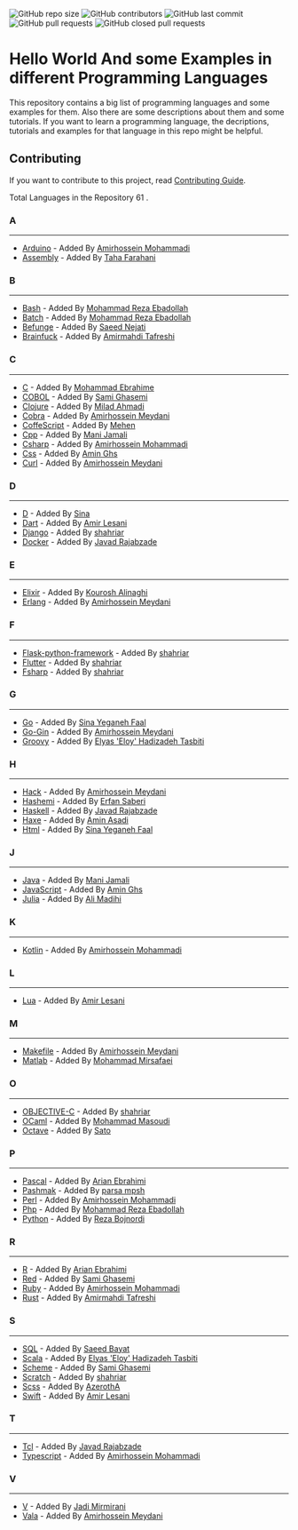 <p>
<img alt="GitHub repo size" src="https://img.shields.io/github/repo-size/BlackIQ/Hello-World">
<img alt="GitHub contributors" src="https://img.shields.io/github/contributors/BlackIQ/Hello-World">
<img alt="GitHub last commit" src="https://img.shields.io/github/last-commit/BlackIQ/Hello-World">
<img alt="GitHub pull requests" src="https://img.shields.io/github/issues-pr/BlackIQ/Hello-World">
<img alt="GitHub closed pull requests" src="https://img.shields.io/github/issues-pr-closed/BlackIQ/Hello-World">
</p>

# Hello World And some Examples in different Programming Languages

This repository contains a big list of programming languages and some examples for them. Also there are some descriptions about them and some tutorials. If you want to learn a programming language, the decriptions, tutorials and examples for that language in this repo might be helpful.

## Contributing
If you want to contribute to this project, read [Contributing Guide](CONTRIBUTING.md).

Total Languages in the Repository 61 .


### A

---

- [Arduino](/Arduino) - Added By [Amirhossein Mohammadi](https://github.com/BlackIQ)
- [Assembly](/Assembly) - Added By [Taha Farahani](https://github.com/tahacodes)


### B

---

- [Bash](/Bash) - Added By [Mohammad Reza Ebadollah](https://github.com/ebad84)
- [Batch](/Batch) - Added By [Mohammad Reza Ebadollah](https://github.com/ebad84)
- [Befunge](/Befunge) - Added By [Saeed Nejati](https://github.com/saeednj)
- [Brainfuck](/Brainfuck) - Added By [Amirmahdi Tafreshi](https://github.com/mr-tafreshi)


### C

---

- [C](/C) - Added By [Mohammad Ebrahime](https://github.com/moheb2000)
- [COBOL](/COBOL) - Added By [Sami Ghasemi](https://github.com/sami2020pro)
- [Clojure](/Clojure) - Added By [Milad Ahmadi](https://github.com/Mildroid)
- [Cobra](/Cobra) - Added By [Amirhossein Meydani](https://github.com/amireshoon)
- [CoffeScript](/CoffeScript) - Added By [Mehen](https://github.com/mehanalavimajd)
- [Cpp](/Cpp) - Added By [Mani Jamali](https://github.com/manijamali2003)
- [Csharp](/Csharp) - Added By [Amirhossein Mohammadi](https://github.com/BlackIQ)
- [Css](/Css) - Added By [Amin Ghs](https://github.com/aminghs)
- [Curl](/Curl) - Added By [Amirhossein Meydani](https://github.com/amireshoon)


### D

---

- [D](/D) - Added By [Sina](https://github.com/sina-devel)
- [Dart](/Dart) - Added By [Amir Lesani](https://github.com/xenups)
- [Django](/Django) - Added By [shahriar](https://github.com/shahriaarrr)
- [Docker](/Docker) - Added By [Javad Rajabzade](https://github.com/Ja7adR)


### E

---

- [Elixir](/Elixir) - Added By [Kourosh Alinaghi](https://github.com/KouroshAlinaghi)
- [Erlang](/Erlang) - Added By [Amirhossein Meydani](https://github.com/amireshoon)


### F

---

- [Flask-python-framework](/Flask-python-framework) - Added By [shahriar](https://github.com/shahriaarrr)
- [Flutter](/Flutter) - Added By [shahriar](https://github.com/shahriaarrr)
- [Fsharp](/Fsharp) - Added By [shahriar](https://github.com/shahriaarrr)


### G

---

- [Go](/Go) - Added By [Sina Yeganeh Faal](https://github.com/SinaYeganeh0-0)
- [Go-Gin](/Go-Gin) - Added By [Amirhossein Meydani](https://github.com/amireshoon)
- [Groovy](/Groovy) - Added By [Elyas 'Eloy' Hadizadeh Tasbiti](https://github.com/elyashadizadeh)


### H

---

- [Hack](/Hack) - Added By [Amirhossein Meydani](https://github.com/amireshoon)
- [Hashemi](/Hashemi) - Added By [Erfan Saberi](https://github.com/erfansaberi)
- [Haskell](/Haskell) - Added By [Javad Rajabzade](https://github.com/Ja7adR)
- [Haxe](/Haxe) - Added By [Amin Asadi](https://github.com/aminasadiam)
- [Html](/Html) - Added By [Sina Yeganeh Faal](https://github.com/SinaYeganeh0-0)


### J

---

- [Java](/Java) - Added By [Mani Jamali](https://github.com/manijamali2003)
- [JavaScript](/JavaScript) - Added By [Amin Ghs](https://github.com/aminghs)
- [Julia](/Julia) - Added By [Ali Madihi](https://github.com/mrunderline)


### K

---

- [Kotlin](/Kotlin) - Added By [Amirhossein Mohammadi](https://github.com/BlackIQ)


### L

---

- [Lua](/Lua) - Added By [Amir Lesani](https://github.com/xenups)


### M

---

- [Makefile](/Makefile) - Added By [Amirhossein Meydani](https://github.com/amireshoon)
- [Matlab](/Matlab) - Added By [Mohammad Mirsafaei](https://github.com/MohammadMirsafaei)


### O

---

- [OBJECTIVE-C](/OBJECTIVE-C) - Added By [shahriar](https://github.com/shahriaarrr)
- [OCaml](/OCaml) - Added By [Mohammad Masoudi](https://github.com/mmasoudih)
- [Octave](/Octave) - Added By [Sato](https://github.com/satocoder)


### P

---

- [Pascal](/Pascal) - Added By [Arian Ebrahimi](https://github.com/ribrea)
- [Pashmak](/Pashmak) - Added By [parsa mpsh](https://github.com/pashmaklang)
- [Perl](/Perl) - Added By [Amirhossein Mohammadi](https://github.com/BlackIQ)
- [Php](/Php) - Added By [Mohammad Reza Ebadollah](https://github.com/ebad84)
- [Python](/Python) - Added By [Reza Bojnordi](https://github.com/rezabojnordi)


### R

---

- [R](/R) - Added By [Arian Ebrahimi](https://github.com/ribrea)
- [Red](/Red) - Added By [Sami Ghasemi](https://github.com/sami2020pro)
- [Ruby](/Ruby) - Added By [Amirhossein Mohammadi](https://github.com/BlackIQ)
- [Rust](/Rust) - Added By [Amirmahdi Tafreshi](https://github.com/mr-tafreshi)


### S

---

- [SQL](/SQL) - Added By [Saeed Bayat](https://github.com/01shadowalker01)
- [Scala](/Scala) - Added By [Elyas 'Eloy' Hadizadeh Tasbiti](https://github.com/elyashadizadeh)
- [Scheme](/Scheme) - Added By [Sami Ghasemi](https://github.com/sami2020pro)
- [Scratch](/Scratch) - Added By [shahriar](https://github.com/shahriaarrr)
- [Scss](/Scss) - Added By [AzerothA](https://github.com/AzerothA)
- [Swift](/Swift) - Added By [Amir Lesani](https://github.com/xenups)


### T

---

- [Tcl](/Tcl) - Added By [Javad Rajabzade](https://github.com/Ja7adR)
- [Typescript](/Typescript) - Added By [Amirhossein Mohammadi](https://github.com/BlackIQ)


### V

---

- [V](/V) - Added By [Jadi Mirmirani](https://github.com/jadijadi)
- [Vala](/Vala) - Added By [Amirhossein Meydani](https://github.com/amireshoon)
